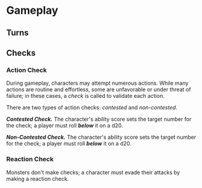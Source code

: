 # Gameplay

<!--add copy here-->

## Turns

<!--add copy here-->

## Checks

<!--add copy here-->

### Action Check

During gameplay, characters may attempt numerous actions. While many actions are routine and effortless, some are unfavorable or under threat of failure; in these cases, a _check_ is called to validate each action.

There are two types of action checks: _contested_ and _non-contested_.

***Contested Check.*** The character's ability score sets the target number for the check; a player must roll _**below**_ it on a d20.

***Non-Contested Check.*** The character's ability score sets the target number for the check; a player must roll _**below**_ it on a d20.

### Reaction Check

Monsters don't make checks; a character must evade their attacks by making a reaction check.
